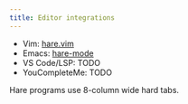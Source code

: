 ```yaml
---
title: Editor integrations
---
```


- Vim: [hare.vim](https://git.sr.ht/~sircmpwn/hare.vim)
- Emacs: [hare-mode](https://git.sr.ht/~bbuccianti/hare-mode)
- VS Code/LSP: TODO
- YouCompleteMe: TODO

Hare programs use 8-column wide hard tabs.
